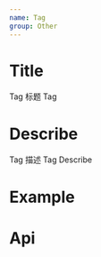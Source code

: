 ```yaml
---
name: Tag
group: Other
---
```


# Title

Tag 标题
Tag

# Describe

Tag 描述
Tag Describe

# Example

# Api
